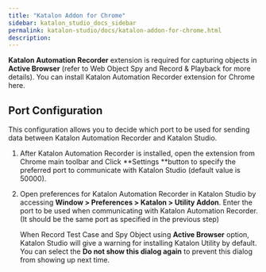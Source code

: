 ```yaml
---
title: "Katalon Addon for Chrome" 
sidebar: katalon_studio_docs_sidebar
permalink: katalon-studio/docs/katalon-addon-for-chrome.html 
description: 
---
```

**Katalon Automation Recorder** extension is required for capturing objects in **Active Browser** (refer to Web Object Spy and Record & Playback for more details). You can install Katalon Automation Recorder extension for Chrome here.

Port Configuration
------------------

This configuration allows you to decide which port to be used for sending data between Katalon Automation Recorder and Katalon Studio.

1.  After Katalon Automation Recorder is installed, open the extension from Chrome main toolbar and Click **Settings **button to specify the preferred port to communicate with Katalon Studio (default value is 50000).  
      
      
    
2.  Open preferences for Katalon Automation Recorder in Katalon Studio by accessing **Window > Preferences > Katalon > Utility Addon**. Enter the port to be used when communicating with Katalon Automation Recorder. (It should be the same port as specified in the previous step)  
    
    When Record Test Case and Spy Object using **Active Browser** option, Katalon Studio will give a warning for installing Katalon Utility by default. You can select the **Do not show this dialog again** to prevent this dialog from showing up next time.